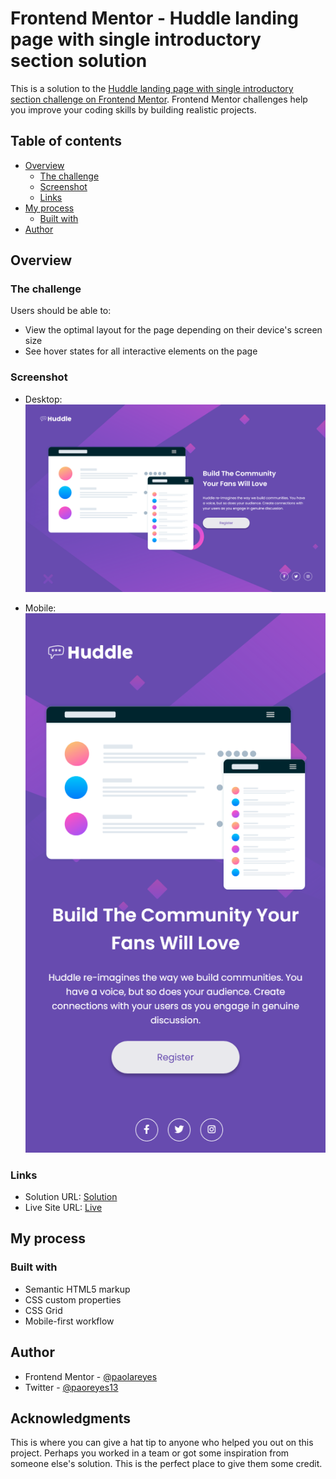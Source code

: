 # Frontend Mentor - Huddle landing page with single introductory section solution

This is a solution to the [Huddle landing page with single introductory section challenge on Frontend Mentor](https://www.frontendmentor.io/challenges/huddle-landing-page-with-a-single-introductory-section-B_2Wvxgi0). Frontend Mentor challenges help you improve your coding skills by building realistic projects.

## Table of contents

- [Overview](#overview)
  - [The challenge](#the-challenge)
  - [Screenshot](#screenshot)
  - [Links](#links)
- [My process](#my-process)
  - [Built with](#built-with)
- [Author](#author)

## Overview

### The challenge

Users should be able to:

- View the optimal layout for the page depending on their device's screen size
- See hover states for all interactive elements on the page

### Screenshot

- Desktop:
![](./screenshots/desktop.png)

- Mobile:
![](./screenshots/mobile.png)

### Links

- Solution URL: [Solution](https://www.frontendmentor.io/solutions/huddle-landing-page-with-a-single-introductory-section-using-grid-ZZ5MA_XP1z)
- Live Site URL: [Live](https://huddle-landing-page-with-a-single-introductory-section-liard.vercel.app/)

## My process

### Built with

- Semantic HTML5 markup
- CSS custom properties
- CSS Grid
- Mobile-first workflow

## Author

- Frontend Mentor - [@paolareyes](https://www.frontendmentor.io/profile/paolareyes)
- Twitter - [@paoreyes13](https://www.twitter.com/paoreyes13)

## Acknowledgments

This is where you can give a hat tip to anyone who helped you out on this project. Perhaps you worked in a team or got some inspiration from someone else's solution. This is the perfect place to give them some credit.
